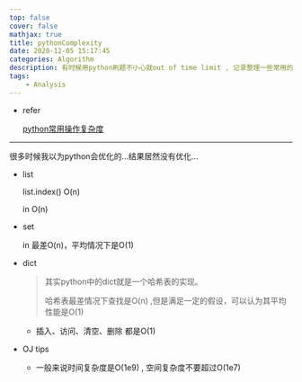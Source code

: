 ```yaml
---
top: false
cover: false
mathjax: true
title: pythonComplexity
date: 2020-12-05 15:17:45
categories: Algorithm
description: 有时候用python刷题不小心就out of time limit , 记录整理一些常用的python操作的时间复杂度。
tags:
    - Analysis
---
```




* refer

  [python常用操作复杂度](https://www.jianshu.com/p/a8fa3d31aa40)



---

很多时候我以为python会优化的...结果居然没有优化...

* list

  list.index()	O(n)

  in  O(n)

* set

  in  最差O(n)，平均情况下是O(1)
  
* dict

  > 其实python中的dict就是一个哈希表的实现。
  >
  > 哈希表最差情况下查找是O(n) ,但是满足一定的假设，可以认为其平均性能是O(1)

  * 插入、访问、清空、删除  都是O(1)



* OJ tips
  * 一般来说时间复杂度是O(1e9) , 空间复杂度不要超过O(1e7)

